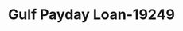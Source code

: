 ---
f_zip-code: 70058
f_state-code: LA
title: Gulf Payday Loan-19249
f_phone: 504-368-4105
f_city-only: Harvey
f_address: 1118 Manhattan Blvd Harvey
f_location-unique-id: '19249'
slug: gulf-payday-loan-19249
updated-on: '2024-05-30T13:46:58.046Z'
created-on: '2024-05-30T13:36:59.803Z'
published-on: '2024-05-30T13:54:32.469Z'
f_city-state: cms/city/harvey-la.md
f_company: cms/company/gulf-payday-loan.md
f_state: cms/state/louisiana.md
layout: '[payday-loan].html'
tags: payday-loan
---